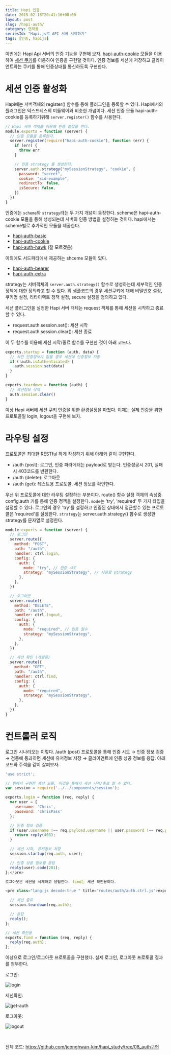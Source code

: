```yaml
---
title: Hapi 인증
date: 2015-02-18T20:41:16+00:00
layout: post
slug: /hapi-auth/
category: 연재물
seriesId: "Hapi.js로 API 서버 시작하기"
tags: [인증, hapijs]
---
```


이번에는 Hapi Api 서버의 인증 기능을 구현해 보자. <a href="https://github.com/hapijs/hapi-auth-cookie">hapi-auth-cookie</a> 모듈을 이용하여 <a href="http://www-01.ibm.com/support/knowledgecenter/SSPREK_8.0.0.2/com.ibm.amweb.doc_8.0.0.2/wrp_config/concept/con_sess_cookies_conc.html?lang=ko">세션 쿠키</a>를 이용하여 인증을 구현할 것이다. 인증 정보를 세션에 저장하고 클라이언트와는 쿠키를 통해 인증상태를 통신하도록 구현한다.

# 세션 인증 활성화

Hapi에는 서버객체의 register() 함수를 통해 플러그인을 등록할 수 있다. Hapi에서의 플러그인은 익스프레스의 미들웨어와 비슷한 개념이다. 세션 인증 모듈 hapi-auth-cookie를 등록하기위해 <code>server.register()</code> 함수를 사용한다.

```js
// Hapi 서버 객체를 이용해 인증 설정을 한다.
module.exports = function (server) {
  // 인증 모듈을 등록한다.
  server.register(require("hapi-auth-cookie"), function (err) {
    if (err) {
      throw err
    }

    // 인증 strategy 를 생성한다.
    server.auth.strategy("mySessionStrategy", "cookie", {
      password: "secret",
      cookie: "sid-example",
      redirectTo: false,
      isSecure: false,
    })
  })
}
```

인증에는 <code>scheme</code>와 <code>strategy</code>라는 두 가지 개념이 등장한다. scheme은 hapi-auth-cookie 모듈을 통해 생성되는데 서버의 인증 방법을 설정하는 것이다. hapi에서는 scheme별로 추가적인 모듈을 제공한다.

<ul>
    <li><a href="https://github.com/hapijs/hapi-auth-basic">hapi-auth-basic</a></li>
    <li><a href="https://github.com/hapijs/hapi-auth-cookie">hapi-auth-cookie</a></li>
    <li><a href="https://github.com/hapijs/hapi-auth-hawk">hapi-auth-hawk</a> (잘 모르겠음)</li>
</ul>

이외에도 서드파티에서 제공하는 shceme 모듈이 있다.

<ul>
    <li><a href="https://github.com/j/hapi-auth-bearer">hapi-auth-bearer</a></li>
    <li><a href="https://github.com/asafdav/hapi-auth-extra">hapi-auth-extra</a></li>
</ul>

strategy는 서버객체의 <code>server.auth.strategy()</code> 함수로 생성하는데 세부적인 인증 정책에 대한 정의라고 할 수 있다. 위 샘플코드의 경우 세션쿠키에 대해 비밀번호 설정, 쿠키명 설정, 리타이렉트 정책 설정, secure 설정을 정의하고 있다.

세션 플러그인을 설정한 Hapi 서버 객체는 request 객체를 통해 세션을 시작하고 종료할 수 있다.

<ul>
    <li>request.auth.session.set(): 세션 시작</li>
    <li>request.auth.session.clear(): 세션 종료</li>
</ul>

이 두 함수를 이용해 세션 시작/종료 함수를 구현한 것이 아래 코드다.

```js
exports.startup = function (auth, data) {
  // 사전 인증정보가 없을 경우 세션에 인증정보 저장
  if (!auth.isAuthenticated) {
    auth.session.set(data)
  }
}

exports.teardown = function (auth) {
  // 세션정보 삭제
  auth.session.clear()
}
```

이상 Hapi 서버에 세션 쿠키 인증을 위한 환경설정을 마쳤다. 이제는 실제 인증을 위한 프로토콜일 login, logout을 구현해 보자.

# 라우팅 설정

프로토콜은 최대한 RESTful 하게 작성하기 위해 아래와 같이 구현한다.

<ul>
    <li>/auth (post): 로그인, 인증 파라메터는 payload로 받는다. 인증성공시 201, 실패시 403코드를 반환한다.</li>
    <li>/auth (delete): 로그아웃</li>
    <li>/auth (get): 테스트용 프로토콜. 세션 정보를 확인한다.</li>
</ul>

우선 위 프로토콜에 대한 라우팅 설정하는 부분이다. route() 함수 설정 객체의 속성중 config.auth 키를 통해 인증 정책을 설정한다. <code>mode</code>는 'try', 'required' 두 가지 타입을 설정할 수 있다. 로그인의 경우 'try'를 설정하고 인증된 상태에서 접근할수 있는 프로토콜은 'required'를 설정한다. <code>strategy</code>는 server.auth.strategy() 함수로 생성한 strategy를 문자열로 설정한다.

```js
module.exports = function (server) {
  // 로그인
  server.route({
    method: "POST",
    path: "/auth",
    handler: ctrl.login,
    config: {
      auth: {
        mode: "try", // 인증 시도
        strategy: "mySessionStrategy", // 사용할 strategy
      },
    },
  })

  // 로그아웃
  server.route({
    method: "DELETE",
    path: "/auth",
    handler: ctrl.logout,
    config: {
      auth: {
        mode: "required", // 인증 필수
        strategy: "mySessionStrategy",
      },
    },
  })

  // 세션 확인 (개발용)
  server.route({
    method: "GET",
    path: "/auth",
    handler: ctrl.find,
    config: {
      auth: {
        mode: "required",
        strategy: "mySessionStrategy",
      },
    },
  })
}
```

# 컨트롤러 로직

로그인 시나리오는 이렇다. /auth (post) 프로토콜을 통해 인증 시도 → 인증 정보 검증 → 검증에 통과하면 세션에 유저정보 저장 → 클라이언트에 인증 성공 정보를 응답. 아래 코드와 주석을 같이 살펴보자.

```js
'use strict';

// 위에서 구현한 세션 모듈. 이것을 통해서 세션 시작/종료 할 수 있다.
var session = require('../../components/session');

exports.login = function (req, reply) {
  var user = {
    username: 'Chris',
    password: 'chrisPass'
  };

  // 인증 정보 검증
  if (user.username !== req.payload.username || user.password !== req.payload.password) {
    return reply(403);
  }

  // 세션 시작, 유저정보 저장
  session.startup(req.auth, user);

  // 인증 성공 정보를 응답
  reply(user).code(201);
};</pre>

로그아웃은 세션을 삭제하고 응답한다. find는 세션 확인용이다.

<pre class="lang:js decode:true " title="routes/auth/auth.ctrl.js">exports.logout = function (req, reply) {

  // 세선 종료
  session.teardown(req.auth);

  // 응답
  reply();
};

// 세션 확인용
exports.find = function (req, reply) {
  reply(req.auth);
};
```

이상으로 로그인/로그아웃 프로토콜을 구현했다. 실제 로그인, 로그아웃 프로토콜 결과를 첨부한다.

로그인:

![login](/assets/imgs/2015/login.png)

세션확인:

![get-auth](/assets/imgs/2015/get-auth.png)

로그아웃:

![logout](/assets/imgs/2015/logout.png)

&nbsp;

전체 코드: <a href="https://github.com/jeonghwan-kim/hapi_study/tree/08_auth%EA%B5%AC%ED%98%84">https://github.com/jeonghwan-kim/hapi_study/tree/08_auth구현</a>
